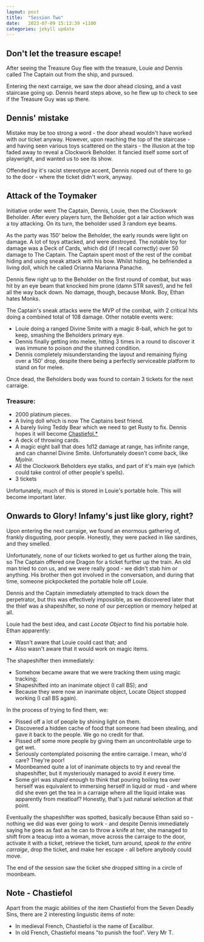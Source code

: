 ```yaml
---
layout: post
title:  "Session Two"
date:   2023-07-09 15:13:39 +1100
categories: jekyll update
---
```

## Don't let the treasure escape!

After seeing the Treasure Guy flee with the treasure, Louie and Dennis called The Captain out from the ship, and pursued.

Entering the next carraige, we saw the door ahead closing, and a vast staircase going up. Dennis heard steps above, so he flew up to check to see if the Treasure Guy was up there.

## Dennis' mistake

Mistake may be too strong a word - the door ahead wouldn't have worked with our ticket anyway. However, upon
reaching the top of the staircase - and having seen various toys scattered on the stairs - the illusion at
the top faded away to reveal a Clockwork Beholder. It fancied itself some sort of playwright, and wanted us
to see its show.


Offended by it's racist stereotype accent, Dennis noped out of there to go to the door - where the ticket
didn't work, anyway.

## Attack of the Toymaker

Initiative order went The Captain, Dennis, Louie, then the Clockwork Beholder. After every players turn, the
Beholder got a lair action which was a toy attacking. On its turn, the beholder used 3 random eye beams.

As the party was 150' below the Beholder, the early rounds were light on damage. A lot of toys attacked, and
were destroyed. The notable toy for damage was a Deck of Cards, which did (if I recall correctly) over 50
damage to The Captain. The Captain spent most of the rest of the combat hiding and using sneak attack with
his bow. Whilst hiding, he befriended a living doll, which he called Orianna Marianna Panache.

Dennis flew right up to the Beholder on the first round of combat, but was hit by an eye beam that knocked
him prone (damn STR saves!), and he fell all the way back down. No damage, though, because Monk. Boy, Ethan
hates Monks.


The Captain's sneak attacks were the MVP of the combat, with 2 critical hits doing a combined total of 108
damage. Other notable events were:

* Louie doing a ranged Divine Smite with a magic 8-ball, which he got to keep, smashing the Beholders primary eye.
* Dennis finally getting into melee, hitting 3 times in a round to discover it was immune to poison *and* the stunned condition.
* Dennis completely misunderstanding the layout and remaining flying over a 150' drop, despite there being a perfectly serviceable platform to stand on for melee.

Once dead, the Beholders body was found to contain 3 tickets for the next carraige.

### Treasure:

* 2000 platinum pieces.
* A living doll which is now The Captains best friend.
* A barely living Teddy Bear which we need to get Rusty to fix. Dennis hopes it will become [Chastiefol.*](https://nanatsu-no-taizai.fandom.com/wiki/Chastiefol)
* A deck of throwing cards.
* A magic eight ball that does 1d12 damage at range, has infinite range, and can channel Divine Smite. Unfortunately doesn't come back, like Mjolnir.
* All the Clockwork Beholders eye stalks, and part of it's main eye (which could take control of other people's spells).
* 3 tickets

Unfortunately, much of this is stored in Louie's portable hole. This will become important later.

## Onwards to Glory! Infamy's just like glory, right?

Upon entering the next carraige, we found an enormous gathering of, frankly disgusting, poor people. Honestly, they were packed in like sardines, and they smelled.

Unfortunately, none of our tickets worked to get us further along the train, so The Captain offered one
Dragon for a ticket further up the train. An old man tried to con us, and we were really good - we didn't
stab him or anything. His brother then got involved in the conversation, and during that time, someone
pickpocketed the portable hole off Louie.


Dennis and the Captain immediately attempted to track down the perpetrator, but this was effectively
impossible, as we discovered later that the thief was a shapeshifter, so none of our perception or memory
helped at all.


Louie had the best idea, and cast <i>Locate Object</i> to find his portable hole. Ethan apparently:

* Wasn't aware that Louie could cast that; and
* Also wasn't aware that it would work on magic items.

The shapeshifter then immediately:

* Somehow became aware that we were tracking them using magic tracking;
* Shapeshifted into an inanimate object (I call BS); and
* Because they were now an inanimate object, Locate Object stopped working (I call BS again).

In the process of trying to find them, we:

* Pissed off a lot of people by shining light on them.
* Discovered a hidden cache of food that someone had been stealing, and gave it back to the people. We go no credit for that.
* Pissed off some more people by giving them an uncontrollable urge to get wet.
* Seriously contemplated poisoning the entire carraige. I mean, who'd care? They're poor!
* Moonbeamed quite a lot of inanimate objects to try and reveal the shapeshifter, but it mysteriously managed to avoid it every time.
* Some girl was <i>stupid</i> enough to think that pouring boiling tea over herself was equivalent to immersing herself in liquid or mud - and where did she even get the tea in a carraige where all the liquid intake was apparently from meatloaf? Honestly, that's just natural selection at that point.

Eventually the shapeshifter was spotted, basically because Ethan said so - nothing we did was ever going to
work - and despite Dennis immediately saying he goes as fast as he can to throw a knife at her, she managed
to shift from a teacup into a woman, move across the carraige to the door, activate it with a ticket,
retrieve the ticket, turn around, _speak to the entire carraige_, drop the ticket, and make her escape - all before anybody could move.

The end of the session saw the ticket she dropped sitting in a circle of moonbeam.

## Note - Chastiefol

Apart from the magic abilities of the item Chastiefol from the Seven Deadly Sins, there are 2 interesting linguistic items of note:

* In medieval French, Chastiefol is the name of Excalibur.
* In old French, Chastiefol means "to punish the fool". Very Mr T.
